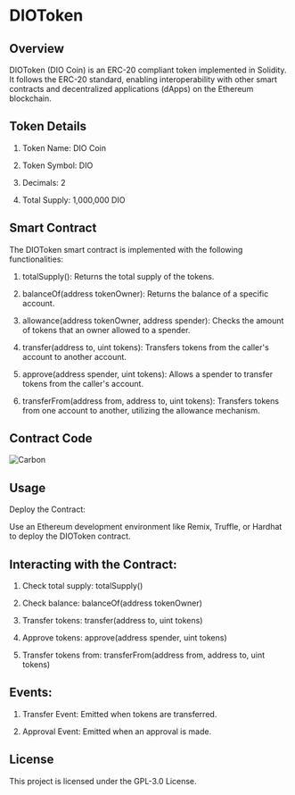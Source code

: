 # DIOToken

## Overview

DIOToken (DIO Coin) is an ERC-20 compliant token implemented in Solidity. It follows the ERC-20 standard, enabling interoperability with other smart contracts and decentralized applications (dApps) on the Ethereum blockchain.

## Token Details

1. Token Name: DIO Coin

2. Token Symbol: DIO

3. Decimals: 2

4. Total Supply: 1,000,000 DIO

## Smart Contract

The DIOToken smart contract is implemented with the following functionalities:

1. totalSupply(): Returns the total supply of the tokens.

2. balanceOf(address tokenOwner): Returns the balance of a specific account.

3. allowance(address tokenOwner, address spender): Checks the amount of tokens that an owner allowed to a spender.

4. transfer(address to, uint tokens): Transfers tokens from the caller's account to another account.

5. approve(address spender, uint tokens): Allows a spender to transfer tokens from the caller's account.

6. transferFrom(address from, address to, uint tokens): Transfers tokens from one account to another, utilizing the allowance mechanism.

## Contract Code

<img src="https://github.com/user-attachments/assets/1d8e0545-5d50-4437-828a-1feaa85c9116" alt="Carbon"/>

## Usage

Deploy the Contract:

Use an Ethereum development environment like Remix, Truffle, or Hardhat to deploy the DIOToken contract.

## Interacting with the Contract:

1. Check total supply: totalSupply()

2. Check balance: balanceOf(address tokenOwner)

3. Transfer tokens: transfer(address to, uint tokens)

4. Approve tokens: approve(address spender, uint tokens)

5. Transfer tokens from: transferFrom(address from, address to, uint tokens)

## Events:

1. Transfer Event: Emitted when tokens are transferred.

2. Approval Event: Emitted when an approval is made.

## License

This project is licensed under the GPL-3.0 License.
